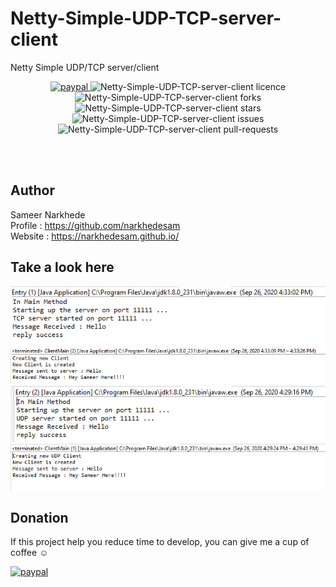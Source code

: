 # Netty-Simple-UDP-TCP-server-client
Netty Simple UDP/TCP server/client

<p align="center">
    <a href="https://paypal.me/sameernarkhede/250">
        <img src="https://img.shields.io/badge/Donate-PayPal-green.svg" alt="paypal" />
    </a>
    <img src="https://img.shields.io/github/license/narkhedesam/Netty-Simple-UDP-TCP-server-client" alt="Netty-Simple-UDP-TCP-server-client licence" />
    <img src="https://img.shields.io/github/forks/narkhedesam/Netty-Simple-UDP-TCP-server-client" alt="Netty-Simple-UDP-TCP-server-client forks" />
    <img src="https://img.shields.io/github/stars/narkhedesam/Netty-Simple-UDP-TCP-server-client" alt="Netty-Simple-UDP-TCP-server-client stars" />
    <img src="https://img.shields.io/github/issues/narkhedesam/Netty-Simple-UDP-TCP-server-client" alt="Netty-Simple-UDP-TCP-server-client issues" />
    <img src="https://img.shields.io/github/issues-pr/narkhedesam/Netty-Simple-UDP-TCP-server-client" alt="Netty-Simple-UDP-TCP-server-client pull-requests" />
</p>
<br/><br/>

## Author 
Sameer Narkhede <br/>
Profile : https://github.com/narkhedesam <br/>
Website : https://narkhedesam.github.io/ 

## Take a look here


![Screenshot](tcp_server.png)
![Screenshot](tcp_client.png)
![Screenshot](udp_server.png)
![Screenshot](udp_client.png)


## Donation

If this project help you reduce time to develop, you can give me a cup of coffee :relaxed: 
<br/>

[![paypal](https://www.paypalobjects.com/en_US/i/btn/btn_donateCC_LG.gif)](https://paypal.me/sameernarkhede/250)

 

